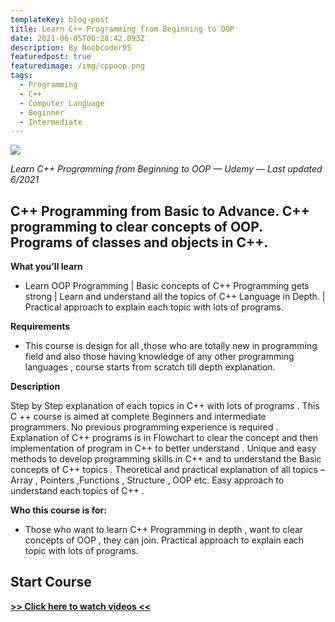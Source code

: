 ```yaml
---
templateKey: blog-post
title: Learn C++ Programming from Beginning to OOP
date: 2021-06-05T06:28:42.093Z
description: By Noobcoder95
featuredpost: true
featuredimage: /img/cppoop.png
tags:
  - Programming
  - C++
  - Computer Language
  - Beginner
  - Intermediate
---
```

![](/img/cppoop.png)

*Learn C++ Programming from Beginning to OOP — Udemy — Last updated 6/2021*

## C++ Programming from Basic to Advance. C++ programming to clear concepts of OOP. Programs of classes and objects in C++.

**What you’ll learn**

* Learn OOP Programming | Basic concepts of C++ Programming gets strong | Learn and understand all the topics of C++ Language in Depth. | Practical approach to explain each topic with lots of programs.


**Requirements**

* This course is design for all ,those who are totally new in programming field and also those having knowledge of any other programming languages , course starts from scratch till depth explanation.

**Description**

Step by Step explanation of each topics in C++  with lots of programs . This C ++ course is aimed at complete Beginners and intermediate programmers. No previous programming experience is required . Explanation of C++  programs is in Flowchart to clear the concept and then implementation of program in C++ to better understand . Unique and easy methods to develop programming skills in  C++ and to understand the Basic concepts of C++ topics . Theoretical and practical explanation of all topics – Array , Pointers ,Functions , Structure , OOP etc. Easy approach to understand each topics of C++ .

**Who this course is for:**

* Those who want to learn C++ Programming in depth , want to clear concepts of OOP , they can join. Practical approach to explain each topic with lots of programs.

## **Start Course**

**[>> Click here to watch videos <<](https://www.fembed.com/p/qzrj-ce3lwlj154)**
